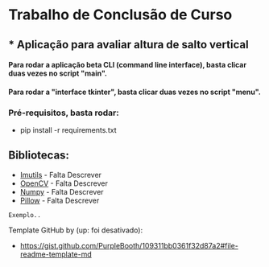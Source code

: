 # Trabalho de Conclusão de Curso

## * Aplicação para avaliar altura de salto vertical

#### Para rodar a aplicação beta CLI (command line interface), basta clicar duas vezes no script "main".
#### Para rodar a "interface tkinter", basta clicar duas vezes no script "menu".

### Pré-requisitos, basta rodar:
  * pip install -r requirements.txt
  
## Bibliotecas:

* [Imutils](https://pypi.org/project/imutils/) - Falta Descrever
* [OpenCV](https://pypi.org/project/opencv/) - Falta Descrever
* [Numpy](https://pypi.org/project/numpy/) - Falta Descrever
* [Pillow](https://pypi.org/project/pillow/) - Falta Descrever

```
Exemplo..
```

Template GitHub by (up: foi desativado):
* https://gist.github.com/PurpleBooth/109311bb0361f32d87a2#file-readme-template-md

